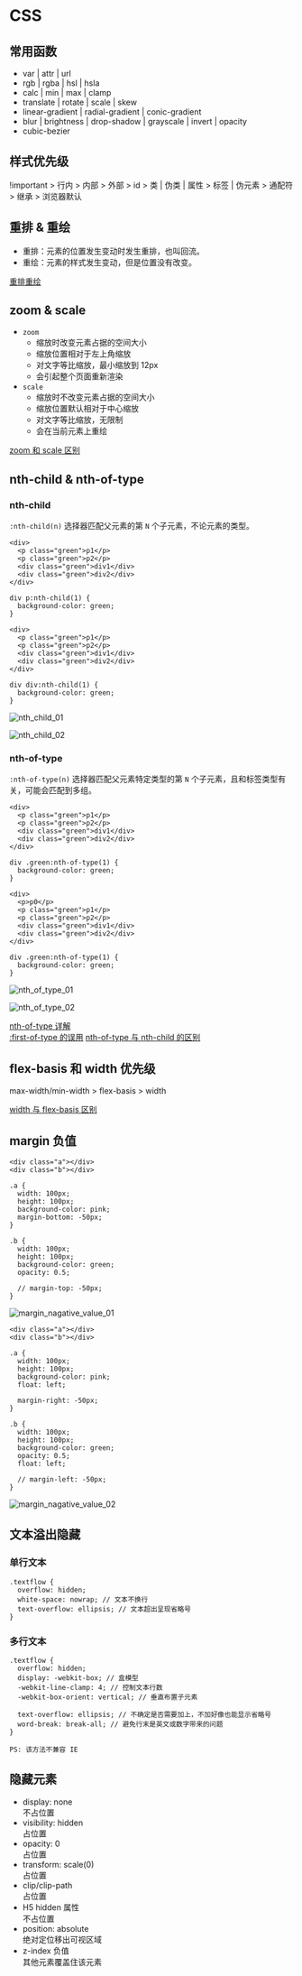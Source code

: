 # CSS

## 常用函数

- var | attr | url
- rgb | rgba | hsl | hsla
- calc | min | max | clamp
- translate | rotate | scale | skew
- linear-gradient | radial-gradient | conic-gradient
- blur | brightness | drop-shadow | grayscale | invert | opacity
- cubic-bezier

## 样式优先级

!important > 行内 > 内部 > 外部 > id > 类 | 伪类 | 属性 > 标签 | 伪元素 > 通配符 > 继承 > 浏览器默认

## 重排 & 重绘

- 重排：元素的位置发生变动时发生重排，也叫回流。
- 重绘：元素的样式发生变动，但是位置没有改变。

[重排重绘](https://juejin.cn/post/7075515261121626119)

## zoom & scale

- `zoom`
  - 缩放时改变元素占据的空间大小
  - 缩放位置相对于左上角缩放
  - 对文字等比缩放，最小缩放到 12px
  - 会引起整个页面重新渲染
- `scale`
  - 缩放时不改变元素占据的空间大小
  - 缩放位置默认相对于中心缩放
  - 对文字等比缩放，无限制
  - 会在当前元素上重绘

[zoom 和 scale 区别](https://owen027.github.io/2019/06/17/zoomAndScale/)

## nth-child & nth-of-type

### nth-child

`:nth-child(n)` 选择器匹配父元素的第 `N` 个子元素，不论元素的类型。  

```
<div>
  <p class="green">p1</p>
  <p class="green">p2</p>
  <div class="green">div1</div>
  <div class="green">div2</div>
</div>

div p:nth-child(1) {
  background-color: green;
}
```

```
<div>
  <p class="green">p1</p>
  <p class="green">p2</p>
  <div class="green">div1</div>
  <div class="green">div2</div>
</div>

div div:nth-child(1) {
  background-color: green;
}
```

![nth_child_01](https://raw.githubusercontent.com/Vsnoy/PicGo/main/VuePress/nth_child_01.png)

![nth_child_02](https://raw.githubusercontent.com/Vsnoy/PicGo/main/VuePress/nth_child_02.png)

### nth-of-type

`:nth-of-type(n)` 选择器匹配父元素特定类型的第 `N` 个子元素，且和标签类型有关，可能会匹配到多组。

```
<div>
  <p class="green">p1</p>
  <p class="green">p2</p>
  <div class="green">div1</div>
  <div class="green">div2</div>
</div>

div .green:nth-of-type(1) {
  background-color: green;
}

```

```
<div>
  <p>p0</p>
  <p class="green">p1</p>
  <p class="green">p2</p>
  <div class="green">div1</div>
  <div class="green">div2</div>
</div>

div .green:nth-of-type(1) {
  background-color: green;
}

```

![nth_of_type_01](https://raw.githubusercontent.com/Vsnoy/PicGo/main/VuePress/nth_of_type_01.png)

![nth_of_type_02](https://raw.githubusercontent.com/Vsnoy/PicGo/main/VuePress/nth_of_type_02.png)

[nth-of-type 详解](https://juejin.cn/post/6844904174937866247)  
[:first-of-type 的误用](https://liyucang-git.github.io/2019/07/16/first-of-type%E7%9A%84%E8%AF%AF%E7%94%A8/)
[nth-of-type 与 nth-child 的区别](https://juejin.cn/post/7055272013018955806#heading-7)

## flex-basis 和 width 优先级

max-width/min-width > flex-basis > width

[width 与 flex-basis 区别](https://juejin.cn/post/6844903914148462599)

## margin 负值

```
<div class="a"></div>
<div class="b"></div>

.a {
  width: 100px;
  height: 100px;
  background-color: pink;
  margin-bottom: -50px;
}

.b {
  width: 100px;
  height: 100px;
  background-color: green;
  opacity: 0.5;

  // margin-top: -50px;
}
```

![margin_nagative_value_01](https://raw.githubusercontent.com/Vsnoy/PicGo/main/VuePress/margin_nagative_value_01.png)

```
<div class="a"></div>
<div class="b"></div>

.a {
  width: 100px;
  height: 100px;
  background-color: pink;
  float: left;
  
  margin-right: -50px;
}

.b {
  width: 100px;
  height: 100px;
  background-color: green;
  opacity: 0.5;
  float: left;
  
  // margin-left: -50px;
}
```

![margin_nagative_value_02](https://raw.githubusercontent.com/Vsnoy/PicGo/main/VuePress/margin_nagative_value_02.png)

## 文本溢出隐藏

### 单行文本

```
.textflow {
  overflow: hidden; 
  white-space: nowrap; // 文本不换行
  text-overflow: ellipsis; // 文本超出呈现省略号
}
```

### 多行文本

```
.textflow {
  overflow: hidden;
  display: -webkit-box; // 盒模型
  -webkit-line-clamp: 4; // 控制文本行数
  -webkit-box-orient: vertical; // 垂直布置子元素

  text-overflow: ellipsis; // 不确定是否需要加上，不加好像也能显示省略号
  word-break: break-all; // 避免行末是英文或数字带来的问题
}

PS: 该方法不兼容 IE
```

## 隐藏元素

- display: none  
  不占位置
- visibility: hidden  
  占位置
- opacity: 0  
  占位置
- transform: scale(0)  
  占位置
- clip/clip-path  
  占位置
- H5 hidden 属性  
  不占位置
- position: absolute  
  绝对定位移出可视区域
- z-index 负值  
  其他元素覆盖住该元素
